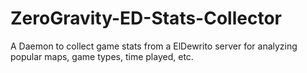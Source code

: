 # ZeroGravity-ED-Stats-Collector
A Daemon to collect game stats from a ElDewrito server for analyzing popular maps, game types, time played, etc.
